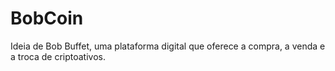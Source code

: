 # BobCoin
Ideia de Bob Buffet, uma plataforma digital que oferece a compra, a venda e a troca de criptoativos.
